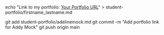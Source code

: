 echo "Link to my portfolio: [Your Portfolio URL]((https://adelinemock.weebly.com/))" > student-portfolio/firstname_lastname.md

git add student-portfolio/adelinemock.md
git commit -m "Add portfolio link for Addy Mock"
git push origin main


